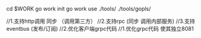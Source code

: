 
cd $WORK
go work init
go work use ./tools/ ./tools/gopls/


//1.支持http调用 同步 （调用第三方）
//2.支持rpc  (同步 调用内部服务)
//3.支持eventbus (发布/订阅)
//2.优化客户端grpc代码 
//1.优化grpc代码 使其独立8081 

